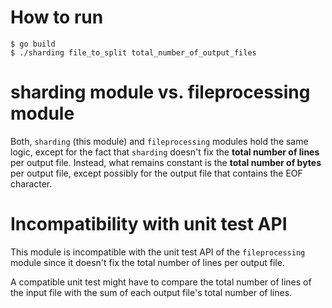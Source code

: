 # How to run

```console
$ go build
$ ./sharding file_to_split total_number_of_output_files
```

# sharding module vs. fileprocessing module

Both, `sharding` (this module) and `fileprocessing` modules hold the same logic, except for the fact that `sharding` doesn't fix the **total number of lines** per output file. Instead, what remains constant is the **total number of bytes** per output file, except possibly for the output file that contains the EOF character.

# Incompatibility with unit test API

This module is incompatible with the unit test API of the `fileprocessing` module since it doesn't fix the total number of lines per output file.

A compatible unit test might have to compare the total number of lines of the input file with the sum of each output file's total number of lines.
